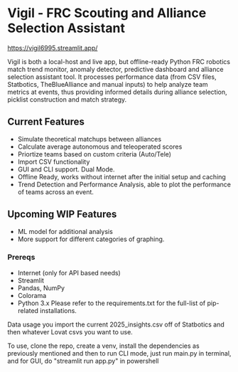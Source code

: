 # Vigil - FRC Scouting and Alliance Selection Assistant

https://vigil6995.streamlit.app/

Vigil is both a local-host and live app, but offline-ready Python FRC robotics match trend monitor, anomaly detector, predictive dashboard and alliance selection assistant tool. It processes performance data (from CSV files, Statbotics, TheBlueAlliance and manual inputs) to help analyze team metrics at events, thus providing informed details during alliance selection, picklist construction and match strategy.

## Current Features
- Simulate theoretical matchups between alliances
- Calculate average autonomous and teleoperated scores
- Priortize teams based on custom criteria (Auto/Tele)
- Import CSV functionality
- GUI and CLI support. Dual Mode.
- Offline Ready, works without internet after the initial setup and caching
- Trend Detection and Performance Analysis, able to plot the performance of teams across an event.

## Upcoming WIP Features
- ML model for additional analysis
- More support for different categories of graphing.

### Prereqs
- Internet (only for API based needs)
- Streamlit
- Pandas, NumPy
- Colorama
- Python 3.x
Please refer to the requirements.txt for the full-list of pip-related installations.


Data usage you import the current 2025_insights.csv off of Statbotics and then whatever Lovat csvs you want to use.

To use, clone the repo, create a venv, install the dependencies as previously mentioned and then to run CLI mode, just run main.py in terminal, and for GUI, do "streamlit run app.py" in powershell
